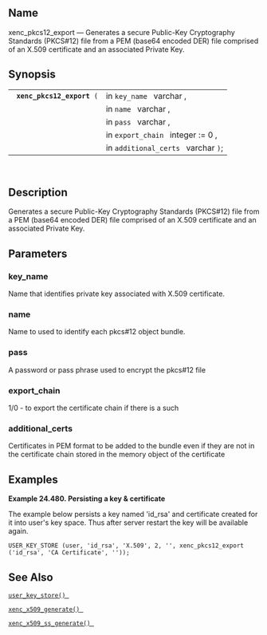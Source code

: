 <div>

<div>

</div>

<div>

## Name

xenc_pkcs12_export — Generates a secure Public-Key Cryptography
Standards (PKCS#12) file from a PEM (base64 encoded DER) file comprised
of an X.509 certificate and an associated Private Key.

</div>

<div>

## Synopsis

<div>

|                                 |                                     |
|---------------------------------|-------------------------------------|
| ` `**`xenc_pkcs12_export`**` (` | in `key_name ` varchar ,            |
|                                 | in `name ` varchar ,                |
|                                 | in `pass ` varchar ,                |
|                                 | in `export_chain ` integer := 0 ,   |
|                                 | in `additional_certs ` varchar `)`; |

<div>

 

</div>

</div>

</div>

<div>

## Description

Generates a secure Public-Key Cryptography Standards (PKCS#12) file from
a PEM (base64 encoded DER) file comprised of an X.509 certificate and an
associated Private Key.

</div>

<div>

## Parameters

<div>

### key_name

Name that identifies private key associated with X.509 certificate.

</div>

<div>

### name

Name to used to identify each pkcs#12 object bundle.

</div>

<div>

### pass

A password or pass phrase used to encrypt the pkcs#12 file

</div>

<div>

### export_chain

1/0 - to export the certificate chain if there is a such

</div>

<div>

### additional_certs

Certificates in PEM format to be added to the bundle even if they are
not in the certificate chain stored in the memory object of the
certificate

</div>

</div>

<div>

## Examples

<div>

**Example 24.480. Persisting a key & certificate**

<div>

The example below persists a key named 'id_rsa' and certificate created
for it into user's key space. Thus after server restart the key will be
available again.

``` programlisting
USER_KEY_STORE (user, 'id_rsa', 'X.509', 2, '', xenc_pkcs12_export ('id_rsa', 'CA Certificate', ''));
```

</div>

</div>

  

</div>

<div>

## See Also

<a href="fn_user_key_store.html" class="link"
title="USER_KEY_STORE"><code
class="function">user_key_store() </code></a>

<a href="fn_xenc_x509_generate.html" class="link"
title="xenc_x509_generate"><code
class="function">xenc_x509_generate() </code></a>

<a href="fn_xenc_x509_ss_generate.html" class="link"
title="xenc_x509_ss_generate"><code
class="function">xenc_x509_ss_generate() </code></a>

</div>

</div>
